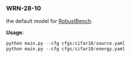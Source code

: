 
### WRN-28-10

the default model for [RobustBench](https://github.com/RobustBench/robustbench).

**Usage**:

```python
python main.py --cfg cfgs/cifar10/source.yaml
python main.py --cfg cfgs/cifar10/energy.yaml
```

